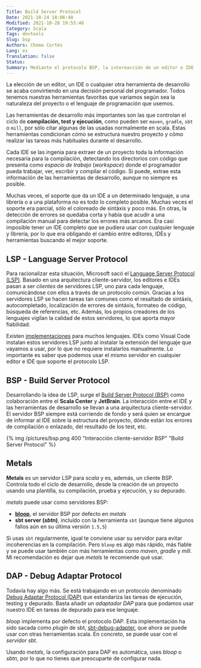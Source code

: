 ```yaml
---
Title: Build Server Protocol
Date: 2021-10-24 18:06:48
Modified: 2021-10-28 19:55:46
Category: Scala
Tags: devtools
Slug: bsp
Authors: Chema Cortés
Lang: es
Translation: false
Status:
Summary: Mediante el protocolo BSP, la intereacción de un editor o IDE con las herramientas de desarrollo se ha llevado a una arquitectura cliente-servidor que mejora la experiencia de usuario con sus herramientas de desarrollo habituales, sin renunciar a la comodidad de usar una entorno gráfico.
---
```


La elección de un editor, un IDE o cualquier otra herramienta de desarrollo se
acaba convirtiendo en una decisión personal del programador. Todos tenemos
nuestras herramientas favoritas que variamos según sea la naturaleza del
proyecto o el lenguaje de programación que usemos.

Las herramientas de desarrollo más importantes son las que controlan el ciclo de
**compilación, test y ejecución**, como pueden ser `maven`, `gradle`, `sbt` o
`mill`, por sólo citar algunas de las usadas normalmente en scala. Estas
herramientas condicionan cómo se estructura nuestro proyecto y cómo realizar las
tareas más habituales durante el desarrollo.

Cada IDE se las ingenia para extraer de un proyecto toda la información
necesaria para la compilación, detectando los directorios con código que
presenta como _espacio de trabajo_ (_workspace_) donde el programador pueda
trabajar, ver, escribir y compilar el código. Si puede, extrae esta información
de las herramientas de desarrollo, aunque no siempre es posible.

Muchas veces, el soporte que da un IDE a un determinado lenguaje, a una librería
o a una plataforma no es todo lo completo posible. Muchas veces el soporte era
parcial, sólo el coloreado de sintáxis y poco más. En otras, la detección de
errores se quedaba corta y había que acudir a una compilación manual para
detectar los errores más arcanos. Era casi imposible tener un IDE completo que
se pudiera usar con cualquier lenguaje y librería, por lo que era obligando el
cambio entre editores, IDEs y herramientas buscando el mejor soporte.

## LSP - Language Server Protocol

Para racionalizar esta situación, Microsoft sacó el [Language Server Protocol
(LSP)][lsp]. Basado en una arquitectura cliente-servidor, los editores e IDEs
pasan a ser _clientes_ de servidores LSP, uno para cada lenguaje, comunicándose
con ellos a través de un protocolo común. Gracias a los servidores LSP se hacen
tareas tan comunes como el resaltado de sintáxis, autocompletado, localización
de errores de sintáxis, formateo de código, búsqueda de referencias, etc.
Además, los propios creadores de los lenguajes vigilan la calidad de estos
servidores, lo que aporta mayor fiabilidad.

Existen [implementaciones][1] para muchos lenguajes. IDEs como Visual Code
instalan estos servidores LSP junto al instalar la extensión del lenguaje que
vayamos a usar, por lo que no requiere instalarlos manualmente. Lo importante es
saber que podemos usar el mismo servidor en cualquier editor e IDE que soporte
el protocolo LSP.

## BSP - Build Server Protocol

Desarrollando la idea de LSP, surge el [Build Server Protocol (BSP)][bsp] como
colaboración entre el **Scala Center** y **JetBrain**. La interacción entre el
IDE y las herramientas de desarrollo se llevan a una arquitectura
cliente-servidor. El servidor BSP siempre está corriendo de fondo y será quien
se encargue de informar al IDE sobre la estructura del proyecto, dónde están los
errores de compilación o enlazado, del resultado de los test, etc.

{% img /pictures/bsp.png 400 "Interacción cliente-servidor BSP" "Build Server Protocol" %}

## Metals

**Metals** es un servidor LSP para _scala_ y es, además, un cliente BSP.
Controla todo el ciclo de desarrollo, desde la creación de un proyecto usando
una plantilla, su compilación, prueba y ejecución, y su depurado.

 _metals_ puede usar como servidores BSP:

- [**bloop**][bloop], el servidor BSP por defecto en _metals_
- **sbt server (_sbtn_)**, incluído con la herramienta `sbt` (aunque tiene
  algunos fallos aún en su última versión `1.5,5`)

Si usas `sbt` regularmente, igual te conviene usar su servidor para evitar
incoherencias en la compilación. Pero `bloop` es algo más rápido, más fiable y
se puede usar también con más herramientas como _maven_, _gradle_ y _mill_. Mi
recomendación es dejar que _metals_ te recomiende qué usar.

## DAP - Debug Adaptar Protocol

Todavía hay algo más. Se está trabajando en un protocolo denominado [Debug
Adaptar Protocol (DAP)][dap] que estandariza las tareas de ejecución, testing y
depurado. Basta añadir un _adaptador DAP_ para que podamos usar nuestro IDE en
tareas de depurado para ese lenguaje.

_bloop_ implementa por defecto el protocolo DAP. Esta implementación ha sido
sacada como _plugin_ de sbt, [sbt-debug-adapter][], que ahora se puede usar con
otras herramientas scala. En concreto, se puede usar con el _servidor sbt_.

Usando _metals_, la configuración para DAP es automática, uses _bloop_ o _sbtn_,
por lo que no tienes que preocuparte de configurar nada.

[1]: https://microsoft.github.io/language-server-protocol/implementors/servers/ "Implementaciones LSP"
[lsp]: https://microsoft.github.io/language-server-protocol/ "Language Server Protocol"
[bsp]: https://build-server-protocol.github.io "Build Server Protocol"
[dap]: https://microsoft.github.io/debug-adapter-protocol/ "Debug Adapter Protocol"
[metals]: https://scalameta.org/metals/ "Metals | Scala language server with rich IDE features"
[bloop]: https://scalacenter.github.io/bloop/
[giter8]: https://github.com/foundweekends/giter8
[sbt-debug-adapter]: https://github.com/scalacenter/scala-debug-adapter
